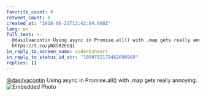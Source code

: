 ```yaml
---
favorite_count: 0
retweet_count: 0
created_at: "2018-06-21T13:42:04.000Z"
lang: en
full_text: >-
  @dasilvacontin Using async in Promise.all() with .map gets really annoying:
  https://t.co/yNXlR2EGQi
in_reply_to_screen_name: coderbyheart
in_reply_to_status_id_str: "1009792179462696960"
replies: []
---
```


[@dasilvacontin](https://twitter.com/dasilvacontin) Using async in Promise.all()
with .map gets really annoying:
![Embedded Photo](https://twitter-media-coderbyheart.s3.eu-north-1.amazonaws.com/1009793575725469702-DgOB2Y3XcAAbCjT.png)

